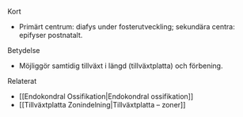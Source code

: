 Kort
- Primärt centrum: diafys under fosterutveckling; sekundära centra: epifyser postnatalt.

Betydelse
- Möjliggör samtidig tillväxt i längd (tillväxtplatta) och förbening.

Relaterat
- [[Endokondral Ossifikation|Endokondral ossifikation]]
- [[Tillväxtplatta Zonindelning|Tillväxtplatta – zoner]]

